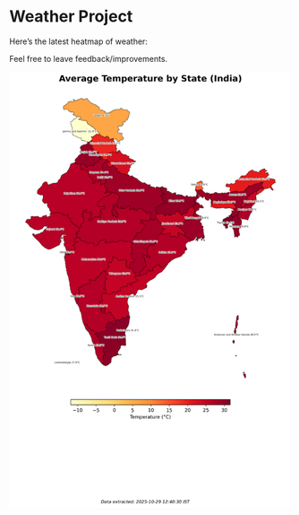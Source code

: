 # Weather Project

Here’s the latest heatmap of weather:

Feel free to leave feedback/improvements.

![India Heatmap](docs/assets/india_heatmap.png?v=01BDE8)
